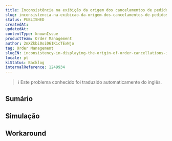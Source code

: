 ```yaml
---
title: Inconsistência na exibição da origem dos cancelamentos de pedidos na API Get Orders
slug: inconsistencia-na-exibicao-da-origem-dos-cancelamentos-de-pedidos-na-api-get-orders
status: PUBLISHED
createdAt: 
updatedAt: 
contentType: knownIssue
productTeam: Order Management
author: 2mXZkbi0oi061KicTExNjo
tag: Order Management
slugEN: inconsistency-in-displaying-the-origin-of-order-cancellations-in-the-get-orders-api
locale: pt
kiStatus: Backlog
internalReference: 1249934
---
```


>ℹ️ Este problema conhecido foi traduzido automaticamente do inglês.

## Sumário


## Simulação


## Workaround

